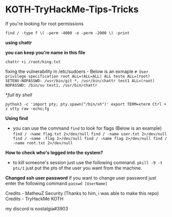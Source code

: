 # KOTH-TryHackMe-Tips-Tricks

If you're looking for root permissions

`find / -type f \( -perm -4000 -o -perm -2000 \) -print`


**using chattr**

**you can keep you're name in this file**

`chattr +i /root/king.txt`

fixing the vulnerability in /etc/sudoers - Below is an exmaple 
`# User privilege specification
root ALL=(ALL=ALL) ALL
teste ALL=(root) SETENV:NOPASSWD: /usr/bin/git *, /usr/bin/chattr
test1 ALL=(root) NOPASSWD: /bin/su test1, /usr/bin/chattr`

**full tty shell*

`python3 -c 'import pty; pty.spawn("/bin/sh")'
export TERM=xterm
Ctrl + z
stty raw -echo;fg`


**Using find** 

- you can use the command `find` to look for flags (Below is an example)
`find / -name flag.txt 2>/dev/null
find / -name user.txt 2>/dev/null
find / -name .flag 2>/dev/null
find / -name flag 2>/dev/null
find / -name root.txt 2>/dev/null`

**How to check who's logged into the system?**

- to kill someone's session just use the following command.
`pkill -9 -t pts/1`
just put the pts of the user you want from the machine.

**Changed ssh user password**
if you want to change user password just enter the following command 
``passwd [UserName]``





Credits - MatheuZ Security (Thanks to him, i was able to make this repo)
Credits - TryHackMe KOTH

my discord is nostalgia#3903 


